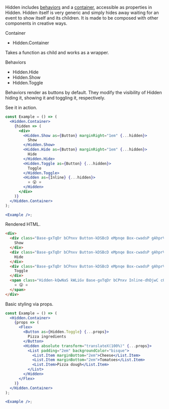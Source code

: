<!-- Description -->

Hidden includes [behaviors](#behaviors) and a [container](#containers), accessible as properties in Hidden.
Hidden itself is very generic and simply hides away waiting for an event to show itself and its children.
It is made to be composed with other components in creative ways.

Container

* Hidden.Container

Takes a function as child and works as a wrapper.

Behaviors

* Hidden.Hide
* Hidden.Show
* Hidden.Toggle

Behaviors render as buttons by default.
They modify the visibility of Hidden hiding it, showing it and toggling it, respectively.

See it in action.

<!-- Minimal JSX to showcase component -->

```jsx
const Example = () => (
  <Hidden.Container>
    {hidden => (
      <div>
        <Hidden.Show as={Button} marginRight="1em" {...hidden}>
          Show
        </Hidden.Show>
        <Hidden.Hide as={Button} marginRight="1em" {...hidden}>
          Hide
        </Hidden.Hide>
        <Hidden.Toggle as={Button} {...hidden}>
          Toggle
        </Hidden.Toggle>
        <Hidden as={Inline} {...hidden}>
          ⭐️ 😮️️️ ️️⭐️️
        </Hidden>
      </div>
    )}
  </Hidden.Container>
);

<Example />;
```

Rendered HTML.

```html
<div>
  <div class="Base-gxTqDr bCPnxv Button-kDSBcD eMpnqe Box-cwadsP gAhprV" style="margin-right: 1em;" role="button" tabindex="0">
    Show
  </div>
  <div class="Base-gxTqDr bCPnxv Button-kDSBcD eMpnqe Box-cwadsP gAhprV" style="margin-right: 1em;" role="button" tabindex="0">
    Hide
  </div>
  <div class="Base-gxTqDr bCPnxv Button-kDSBcD eMpnqe Box-cwadsP gAhprV" role="button" tabindex="0">
    Toggle
  </div>
  <span class="Hidden-kQwNaS kWLiGv Base-gxTqDr bCPnxv Inline-dhDjwC cQwXYv" aria-hidden="true" hidden="">
    ⭐️ 😮️️️ ️️⭐️️
  </span>
</div>
```

<!-- Cool styling example -->
Basic styling via props.

```jsx
const Example = () => (
  <Hidden.Container>
    {props => (
      <Flex>
        <Button as={Hidden.Toggle} {...props}>
          Pizza ingredients
        </Button>
        <Hidden absolute transform="translateX(100%)" {...props}>
          <List padding="2em" backgroundColor="bisque">
            <List.Item marginBottom="2em">Cheese</List.Item>
            <List.Item marginBottom="2em">Tomatoes</List.Item>
            <List.Item>Pizza dough</List.Item>
          </List>
        </Hidden>
      </Flex>
    )}
  </Hidden.Container>
);

<Example />;
```
